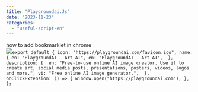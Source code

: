```yaml
---
title: "Playgroundai.Js"
date: "2023-11-23"
categories: 
  - "useful-script-en"
---
```


how to add bookmarklet in chrome  
![](https://camo.githubusercontent.com/5f21e427a7d3ee887313a4f9b1ab033e6462db47ca299bf3f7e2d81a0ce854bd/68747470733a2f2f696d672e7765626e6f74732e636f6d2f323031392f30342f447261672d616e642d44726f702d4c696e6b732d696e2d4368726f6d652e706e67)`export default { icon: "https://playgroundai.com/favicon.ico", name: { en: "PlaygroundAI – Art AI", en: "PlaygroundAI – Art AI",  }, description: {  en: "Free-to-use online AI image creator. Use it to create art, social media posts, presentations, posters, videos, logos and more.", vi: "Free online AI image generator.",  },  onClickExtension: () => { window.open("https://playgroundai.com"); }, };`
